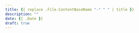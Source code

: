 ```yaml
---
title: {{ replace .File.ContentBaseName "-" " " | title }}
description: ""
date: {{ .Date }}
draft: true
---
```

